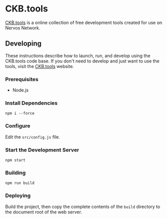 # CKB.tools

[CKB.tools](https://ckb.tools/) is a online collection of free development tools created for use on Nervos Network.

## Developing

These instructions describe how to launch, run, and develop using the CKB.tools code base.
If you don't need to develop and just want to use the tools, visit the [CKB.tools](https://ckb.tools/) website.

### Prerequisites

- Node.js

### Install Dependencies

```
npm i --force
```

### Configure

Edit the `src/config.js` file.

### Start the Development Server
```
npm start
```

### Building
```
npm run build
```

### Deploying

Build the project, then copy the complete contents of the `build` directory to the document root of the web server.
